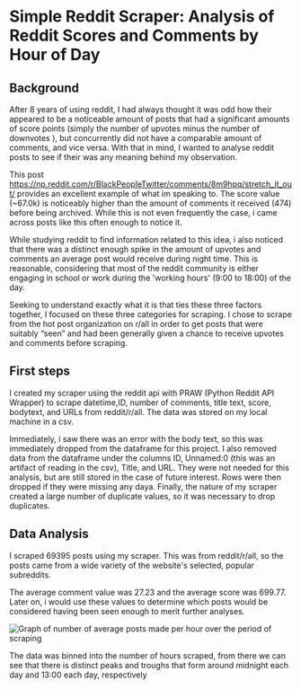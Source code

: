 # Simple Reddit Scraper: Analysis of Reddit Scores and Comments by Hour of Day
## Background
After 8 years of using reddit, I had always thought it was odd how their appeared to be a noticeable amount of posts that had a significant amounts of score points (simply the number of upvotes minus the number of downvotes ), but concurrently did not have a comparable amount of comments, and vice versa. With that in mind, I wanted to analyse reddit posts to see if their was any meaning behind my observation. 

This post https://np.reddit.com/r/BlackPeopleTwitter/comments/8m9hpq/stretch_it_out/ provides an excellent example of what im speaking to. The score value (~67.0k) is noticeably higher than the amount of comments it received (474) before being archived. While this is not even frequently the case, i came across posts like this often enough to notice it. 

While studying reddit to find information related to this idea, i also noticed that there was a distinct enough spike in the amount of upvotes and comments an average post would receive during night time. This is reasonable, considering that most of the reddit community is either engaging in school or work during the 'working hours' (9:00 to 18:00) of the day. 

Seeking to understand exactly what it is that ties these three factors together, I focused on these three categories for scraping. I chose to scrape from the hot post organization on r/all in order to get posts that were suitably “seen” and had been generally given a chance to receive upvotes and comments before scraping.

## First steps
I created my scraper using the reddit api with PRAW (Python Reddit API Wrapper) to scrape datetime,ID, number of comments, title text, score, bodytext, and URLs from reddit/r/all. The data was stored on my local machine in a csv.  

Immediately, i saw there was an error with the body text, so this was immediately dropped from the dataframe for this project. I also removed data from the dataframe under the columns ID, Unnamed:0 (this was an artifact of reading in the csv), Title, and URL. They were not needed for this analysis, but are still stored in the case of future interest. Rows were then dropped if they were missing any daya. Finally, the nature of my scraper created a large number of duplicate values, so it was necessary to drop duplicates. 

## Data Analysis

I scraped 69395 posts using my scraper. This was from reddit/r/all, so the posts came from a wide variety of the website's selected, popular subreddits. 

The average comment value was 27.23 and the average score was 699.77. Later on, i would use these values to determine which posts would be considered having been seen enough to merit further analyses. 

![Graph of number of average posts made per hour over the period of scraping](corrected_hist_dayshours.png)

The data was binned into the number of hours scraped, from there we can see that there is distinct peaks and troughs that form around midnight each day and 13:00 each day, respectively


